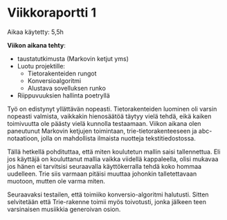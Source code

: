 # Viikkoraportti 1

Aikaa käytetty: 5,5h

**Viikon aikana tehty**:
- taustatutkimusta (Markovin ketjut yms)
- Luotu projektille:
    - Tietorakenteiden rungot
    - Konversioalgoritmi
    - Alustava sovelluksen runko
- Riippuvuuksien hallinta poetryllä

Työ on edistynyt yllättävän nopeasti. Tietorakenteiden luominen oli varsin nopeasti valmista, vaikkakin
hienosäätöä täytyy vielä tehdä, eikä kaiken toimivuutta ole päästy vielä kunnolla testaamaan. Viikon
aikana olen paneutunut Markovin ketjujen toimintaan, trie-tietorakenteeseen ja abc-notaatioon, jolla
on mahdollista ilmaista nuotteja tekstitiedostossa.

Tällä hetkellä pohdituttaa, että miten koulutetun mallin saisi tallennettua. Eli jos käyttäjä on
kouluttanut mallia vaikka viidellä kappaleella, olisi mukavaa jos hänen ei tarvitsisi seuraavalla
käyttökerralla tehdä koko hommaa uudelleen. Trie siis varmaan pitäisi muuttaa johonkin talletettavaan
muotoon, mutten ole varma miten.

Seuraavaksi testailen, että toimiiko konversio-algoritmi halutusti. Sitten selvitetään että Trie-rakenne
toimii myös toivotusti, jonka jälkeen teen varsinaisen musiikkia generoivan osion.
